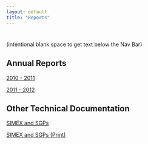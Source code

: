 ```yaml
---
layout: default
title: "Reports"
---
```


#
(intentional blank space to get text below the Nav Bar)


##  Annual Reports

[2010 - 2011](2012-Annual-report.html)

[2011 - 2012](2012-Annual-report.html)



##  Other Technical Documentation

[SIMEX and SGPs](SIMEX-report-June-2013.html)

[SIMEX and SGPs (Print)](SIMEX-report-June-2013-report_only.html)
